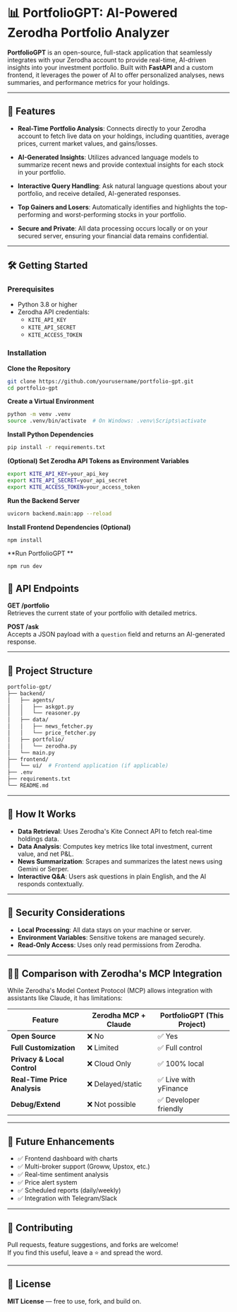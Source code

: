 # 📊 PortfolioGPT: AI-Powered Zerodha Portfolio Analyzer

**PortfolioGPT** is an open-source, full-stack application that seamlessly integrates with your Zerodha account to provide real-time, AI-driven insights into your investment portfolio. Built with **FastAPI** and a custom frontend, it leverages the power of AI to offer personalized analyses, news summaries, and performance metrics for your holdings.

---

## 🚀 Features

- **Real-Time Portfolio Analysis**: Connects directly to your Zerodha account to fetch live data on your holdings, including quantities, average prices, current market values, and gains/losses.

- **AI-Generated Insights**: Utilizes advanced language models to summarize recent news and provide contextual insights for each stock in your portfolio.

- **Interactive Query Handling**: Ask natural language questions about your portfolio, and receive detailed, AI-generated responses.

- **Top Gainers and Losers**: Automatically identifies and highlights the top-performing and worst-performing stocks in your portfolio.

- **Secure and Private**: All data processing occurs locally or on your secured server, ensuring your financial data remains confidential.

---

## 🛠️ Getting Started

### Prerequisites

- Python 3.8 or higher
- Zerodha API credentials:
  - `KITE_API_KEY`
  - `KITE_API_SECRET`
  - `KITE_ACCESS_TOKEN`

### Installation

**Clone the Repository**

```bash
git clone https://github.com/yourusername/portfolio-gpt.git
cd portfolio-gpt
```
**Create a Virtual Environment**
```bash
python -m venv .venv
source .venv/bin/activate  # On Windows: .venv\Scripts\activate
```
**Install Python Dependencies**
```bash
pip install -r requirements.txt
```
**(Optional) Set Zerodha API Tokens as Environment Variables**
```bash
export KITE_API_KEY=your_api_key
export KITE_API_SECRET=your_api_secret
export KITE_ACCESS_TOKEN=your_access_token
```
**Run the Backend Server**
```bash
uvicorn backend.main:app --reload
```

**Install Frontend Dependencies (Optional)**
```bash
npm install
```

**Run PortfolioGPT **
```bash
npm run dev
```

## 🛁 API Endpoints

**GET /portfolio**  
Retrieves the current state of your portfolio with detailed metrics.

**POST /ask**  
Accepts a JSON payload with a `question` field and returns an AI-generated response.

---

## 📁 Project Structure

```bash
portfolio-gpt/
├── backend/
│   ├── agents/
│   │   ├── askgpt.py
│   │   └── reasoner.py
│   ├── data/
│   │   ├── news_fetcher.py
│   │   └── price_fetcher.py
│   ├── portfolio/
│   │   └── zerodha.py
│   └── main.py
├── frontend/
│   └── ui/  # Frontend application (if applicable)
├── .env
├── requirements.txt
└── README.md
```

---

## 🧐 How It Works

- **Data Retrieval**: Uses Zerodha's Kite Connect API to fetch real-time holdings data.
- **Data Analysis**: Computes key metrics like total investment, current value, and net P&L.
- **News Summarization**: Scrapes and summarizes the latest news using Gemini or Serper.
- **Interactive Q&A**: Users ask questions in plain English, and the AI responds contextually.

---

## 🔐 Security Considerations

- **Local Processing**: All data stays on your machine or server.
- **Environment Variables**: Sensitive tokens are managed securely.
- **Read-Only Access**: Uses only read permissions from Zerodha.

---

## 🤚🏼 Comparison with Zerodha's MCP Integration

While Zerodha's Model Context Protocol (MCP) allows integration with assistants like Claude, it has limitations:

| Feature                     | Zerodha MCP + Claude | PortfolioGPT (This Project) |
|----------------------------|----------------------|------------------------------|
| **Open Source**            | ❌ No              | ✅ Yes                   |
| **Full Customization**     | ❌ Limited         | ✅ Full control          |
| **Privacy & Local Control**| ❌ Cloud Only      | ✅ 100% local            |
| **Real-Time Price Analysis**| ❌ Delayed/static | ✅ Live with yFinance    |
| **Debug/Extend**           | ❌ Not possible    | ✅ Developer friendly     |

---

## 🧪 Future Enhancements

- ✅ Frontend dashboard with charts
- ✅ Multi-broker support (Groww, Upstox, etc.)
- ✅ Real-time sentiment analysis
- ✅ Price alert system
- ✅ Scheduled reports (daily/weekly)
- ✅ Integration with Telegram/Slack

---

## 🤝 Contributing

Pull requests, feature suggestions, and forks are welcome!  
If you find this useful, leave a ⭐ and spread the word.

---

## 📄 License

**MIT License** — free to use, fork, and build on.

